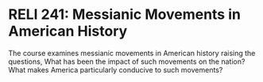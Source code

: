 # RELI 241: Messianic Movements in American History

The course examines messianic movements in American history raising the questions, What has been the impact of such movements on the nation? What makes America particularly conducive to such movements?